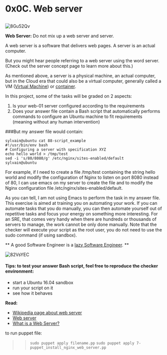 # 0x0C. Web server

## <p align="center">
![8Gu52Qv](https://github.com/Omowunmijuin/alx-system_engineering-devops/assets/109985883/073067ee-a5d5-4813-b820-7fe465c84bfb)</p>

**Web Server:**
Do not mix up a web server and server.

A web server is a software that delivers web pages. A server is an actual computer.

But you might hear people referring to a web server using the word server. (Check out the server concept page to learn more about this.)

As mentioned above, a server is a physical machine, an actual computer, but in the Cloud era that could also be a virtual computer, generally called a VM ([Virtual Machine](https://en.wikipedia.org/wiki/Virtual_machine)) or [container](https://www.cio.com/article/247005/what-are-containers-and-why-do-you-need-them.html).

In this project, some of the tasks will be graded on 2 aspects:

1. Is your web-01 server configured according to the requirements
2. Does your answer file contain a Bash script that automatically performs commands to configure an Ubuntu machine to fit requirements (meaning without any human intervention)

###But my answer file would contain:
```
sylvain@ubuntu cat 88-script_example
#!/usr/bin/env bash
# Configuring a server with specification XYZ
echo hello world > /tmp/test
sed -i 's/80/8080/g' /etc/nginx/sites-enabled/default
sylvain@ubuntu
```
For example, if I need to create a file /tmp/test containing the string hello world and modify the configuration of Nginx to listen on port 8080 instead of 80, I can use emacs on my server to create the file and to modify the Nginx configuration file /etc/nginx/sites-enabled/default.

As you can tell, I am not using Emacs to perform the task in my answer file. This exercise is aimed at training you on automating your work. If you can automate tasks that you do manually, you can then automate yourself out of repetitive tasks and focus your energy on something more interesting. For an SRE, that comes very handy when there are hundreds or thousands of servers to manage, the work cannot be only done manually. Note that the checker will execute your script as the root user, you do not need to use the sudo command (if using sandbox).

** A good Software Engineer is a [lazy Software Engineer](https://www.techwell.com/techwell-insights/2013/12/why-best-programmers-are-lazy-and-act-dumb). **

![82VsYEC](https://github.com/Omowunmijuin/alx-system_engineering-devops/assets/109985883/8fc523b7-65f7-4a4f-a415-b277feed9a33)

#### Tips: to test your answer Bash script, feel free to reproduce the checker environment:
- start a Ubuntu 16.04 sandbox
- run your script on it
- see how it behaves

**Read:**
- [Wikipedia page about web server](https://en.wikipedia.org/wiki/Web_server)
- [Web server](https://www.techtarget.com/whatis/definition/Web-server)
- [What is a Web Server?](https://developer.mozilla.org/en-US/docs/Learn/Common_questions/What_is_a_web_server)

>>
to run puppet file:
>> ``sudo puppet apply filename.pp``
>> ``sudo puppet apply 7-puppet_install_nginx_web_server.pp``

